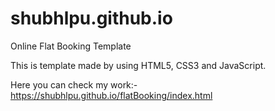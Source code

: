 # shubhlpu.github.io

Online Flat Booking Template

This is template made by using HTML5, CSS3 and JavaScript.

Here you can check my work:-  https://shubhlpu.github.io/flatBooking/index.html

